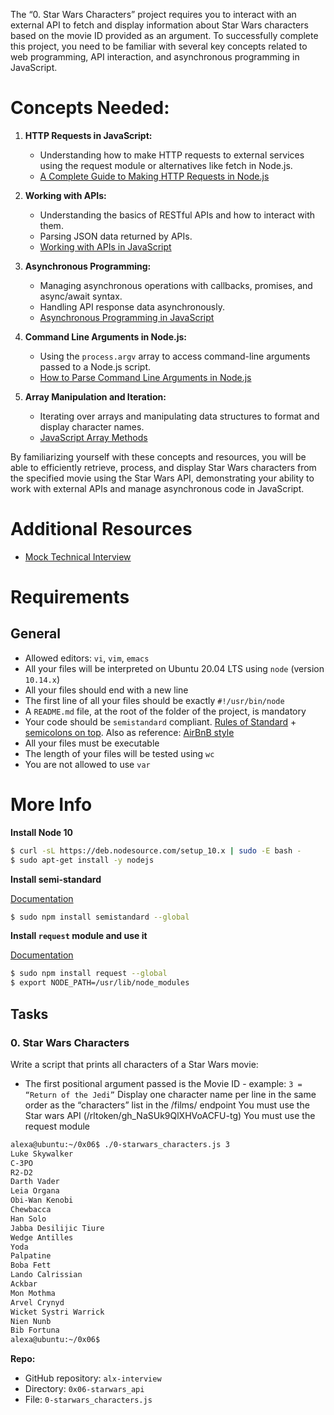 The “0. Star Wars Characters” project requires you to interact with an external API to fetch and display
information about Star Wars characters based on the movie ID provided as an argument. To successfully
complete this project, you need to be familiar with several key concepts related to web programming, API
interaction, and asynchronous programming in JavaScript.

# Concepts Needed:

1. **HTTP Requests in JavaScript:**

    - Understanding how to make HTTP requests to external services using the request module or alternatives like fetch in Node.js.
    - [A Complete Guide to Making HTTP Requests in Node.js]()

2. **Working with APIs:**

    - Understanding the basics of RESTful APIs and how to interact with them.
    - Parsing JSON data returned by APIs.
    - [Working with APIs in JavaScript]()

3. **Asynchronous Programming:**

    - Managing asynchronous operations with callbacks, promises, and async/await syntax.
    - Handling API response data asynchronously.
    - [Asynchronous Programming in JavaScript]()

4. **Command Line Arguments in Node.js:**

    - Using the `process.argv` array to access command-line arguments passed to a Node.js script.
    - [How to Parse Command Line Arguments in Node.js]()

5. **Array Manipulation and Iteration:**

    - Iterating over arrays and manipulating data structures to format and display character names.
    - [JavaScript Array Methods]()

By familiarizing yourself with these concepts and resources, you will be able to efficiently retrieve, process, and display Star Wars characters from the specified movie using the Star Wars API, demonstrating your ability to work with external APIs and manage asynchronous code in JavaScript.

# Additional Resources
- [Mock Technical Interview]()

# Requirements

## General
- Allowed editors: `vi`, `vim`, `emacs`
- All your files will be interpreted on Ubuntu 20.04 LTS using `node` (version `10.14.x`)
- All your files should end with a new line
- The first line of all your files should be exactly `#!/usr/bin/node`
- A `README.md` file, at the root of the folder of the project, is mandatory
- Your code should be `semistandard` compliant. [Rules of Standard]() + [semicolons on top](). Also as reference: [AirBnB style]()
- All your files must be executable
- The length of your files will be tested using `wc`
- You are not allowed to use `var`

# More Info

**Install Node 10**

```bash
$ curl -sL https://deb.nodesource.com/setup_10.x | sudo -E bash -
$ sudo apt-get install -y nodejs
```

**Install semi-standard**

[Documentation]()

```bash
$ sudo npm install semistandard --global
```

**Install `request` module and use it**

[Documentation]()

```bash
$ sudo npm install request --global
$ export NODE_PATH=/usr/lib/node_modules
```

## Tasks

### 0. Star Wars Characters

Write a script that prints all characters of a Star Wars movie:

- The first positional argument passed is the Movie ID - example: `3 = “Return of the Jedi”`
Display one character name per line in the same order as the “characters” list in the /films/
endpoint
You must use the Star wars API (/rltoken/gh_NaSUk9QlXHVoACFU-tg)
You must use the request module

```bash
alexa@ubuntu:~/0x06$ ./0-starwars_characters.js 3
Luke Skywalker
C-3PO
R2-D2
Darth Vader
Leia Organa
Obi-Wan Kenobi
Chewbacca
Han Solo
Jabba Desilijic Tiure
Wedge Antilles
Yoda
Palpatine
Boba Fett
Lando Calrissian
Ackbar
Mon Mothma
Arvel Crynyd
Wicket Systri Warrick
Nien Nunb
Bib Fortuna
alexa@ubuntu:~/0x06$
```

**Repo:**
- GitHub repository: `alx-interview`
- Directory: `0x06-starwars_api`
- File: `0-starwars_characters.js`
